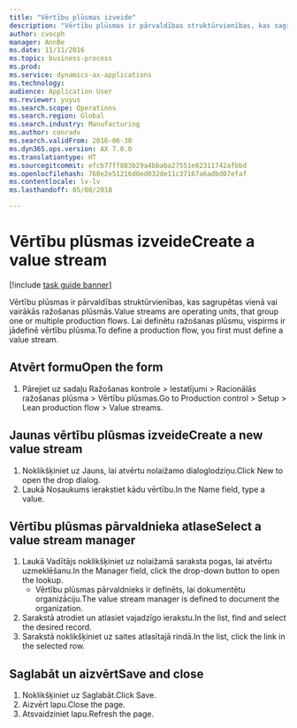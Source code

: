 ```yaml
--- 
title: "Vērtību plūsmas izveide"
description: "Vērtību plūsmas ir pārvaldības struktūrvienības, kas sagrupētas vienā vai vairākās ražošanas plūsmās."
author: cvocph
manager: AnnBe
ms.date: 11/11/2016
ms.topic: business-process
ms.prod: 
ms.service: dynamics-ax-applications
ms.technology: 
audience: Application User
ms.reviewer: yuyus
ms.search.scope: Operations
ms.search.region: Global
ms.search.industry: Manufacturing
ms.author: conradv
ms.search.validFrom: 2016-06-30
ms.dyn365.ops.version: AX 7.0.0
ms.translationtype: HT
ms.sourcegitcommit: efcb77ff883b29a4bbaba27551e02311742afbbd
ms.openlocfilehash: 760e2e51216d0ed032de11c37167a6adbd07efaf
ms.contentlocale: lv-lv
ms.lasthandoff: 05/08/2018

---
```

# <a name="create-a-value-stream"></a><span data-ttu-id="33b16-103">Vērtību plūsmas izveide</span><span class="sxs-lookup"><span data-stu-id="33b16-103">Create a value stream</span></span>

[!include [task guide banner](../../includes/task-guide-banner.md)]

<span data-ttu-id="33b16-104">Vērtību plūsmas ir pārvaldības struktūrvienības, kas sagrupētas vienā vai vairākās ražošanas plūsmās.</span><span class="sxs-lookup"><span data-stu-id="33b16-104">Value streams are operating units, that group one or multiple production flows.</span></span> <span data-ttu-id="33b16-105">Lai definētu ražošanas plūsmu, vispirms ir jādefinē vērtību plūsma.</span><span class="sxs-lookup"><span data-stu-id="33b16-105">To define a production flow, you first must define a value stream.</span></span>


## <a name="open-the-form"></a><span data-ttu-id="33b16-106">Atvērt formu</span><span class="sxs-lookup"><span data-stu-id="33b16-106">Open the form</span></span>
1. <span data-ttu-id="33b16-107">Pārejiet uz sadaļu Ražošanas kontrole > Iestatījumi > Racionālās ražošanas plūsma > Vērtību plūsmas.</span><span class="sxs-lookup"><span data-stu-id="33b16-107">Go to Production control > Setup > Lean production flow > Value streams.</span></span>

## <a name="create-a-new-value-stream"></a><span data-ttu-id="33b16-108">Jaunas vērtību plūsmas izveide</span><span class="sxs-lookup"><span data-stu-id="33b16-108">Create a new value stream</span></span>
1. <span data-ttu-id="33b16-109">Noklikšķiniet uz Jauns, lai atvērtu nolaižamo dialoglodziņu.</span><span class="sxs-lookup"><span data-stu-id="33b16-109">Click New to open the drop dialog.</span></span>
2. <span data-ttu-id="33b16-110">Laukā Nosaukums ierakstiet kādu vērtību.</span><span class="sxs-lookup"><span data-stu-id="33b16-110">In the Name field, type a value.</span></span>

## <a name="select-a-value-stream-manager"></a><span data-ttu-id="33b16-111">Vērtību plūsmas pārvaldnieka atlase</span><span class="sxs-lookup"><span data-stu-id="33b16-111">Select a value stream manager</span></span>
1. <span data-ttu-id="33b16-112">Laukā Vadītājs noklikšķiniet uz nolaižamā saraksta pogas, lai atvērtu uzmeklēšanu.</span><span class="sxs-lookup"><span data-stu-id="33b16-112">In the Manager field, click the drop-down button to open the lookup.</span></span>
    * <span data-ttu-id="33b16-113">Vērtību plūsmas pārvaldnieks ir definēts, lai dokumentētu organizāciju.</span><span class="sxs-lookup"><span data-stu-id="33b16-113">The value stream manager is defined to document the organization.</span></span>  
2. <span data-ttu-id="33b16-114">Sarakstā atrodiet un atlasiet vajadzīgo ierakstu.</span><span class="sxs-lookup"><span data-stu-id="33b16-114">In the list, find and select the desired record.</span></span>
3. <span data-ttu-id="33b16-115">Sarakstā noklikšķiniet uz saites atlasītajā rindā.</span><span class="sxs-lookup"><span data-stu-id="33b16-115">In the list, click the link in the selected row.</span></span>

## <a name="save-and-close"></a><span data-ttu-id="33b16-116">Saglabāt un aizvērt</span><span class="sxs-lookup"><span data-stu-id="33b16-116">Save and close</span></span>
1. <span data-ttu-id="33b16-117">Noklikšķiniet uz Saglabāt.</span><span class="sxs-lookup"><span data-stu-id="33b16-117">Click Save.</span></span>
2. <span data-ttu-id="33b16-118">Aizvērt lapu.</span><span class="sxs-lookup"><span data-stu-id="33b16-118">Close the page.</span></span>
3. <span data-ttu-id="33b16-119">Atsvaidziniet lapu.</span><span class="sxs-lookup"><span data-stu-id="33b16-119">Refresh the page.</span></span>


